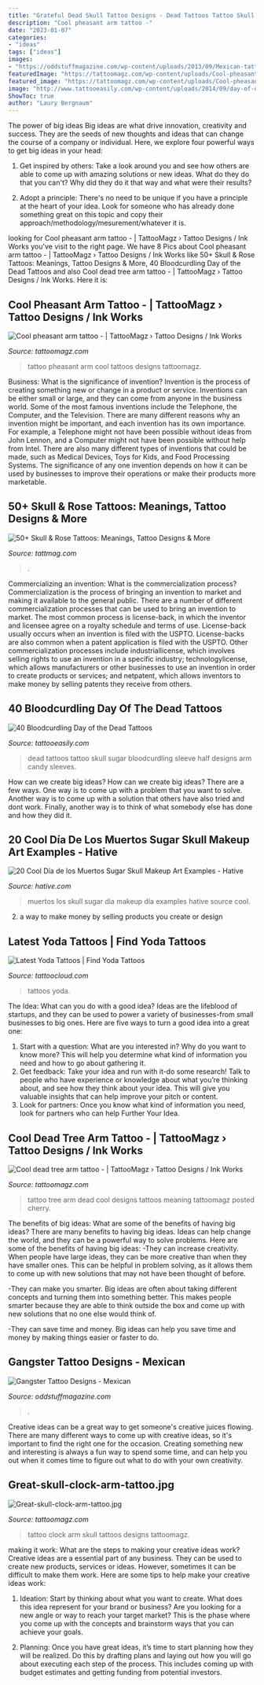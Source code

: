 ```yaml
---
title: "Grateful Dead Skull Tattoo Designs - Dead Tattoos Tattoo Skull Sugar Bloodcurdling Sleeve Half Designs Arm Candy Sleeves"
description: "Cool pheasant arm tattoo -"
date: "2023-01-07"
categories:
- "ideas"
tags: ["ideas"]
images:
- "https://oddstuffmagazine.com/wp-content/uploads/2013/09/Mexican-tattoo-designs-12-610x631.jpg"
featuredImage: "https://tattoomagz.com/wp-content/uploads/Cool-pheasant-arm-tattoo.jpg"
featured_image: "https://tattoomagz.com/wp-content/uploads/Cool-pheasant-arm-tattoo.jpg"
image: "http://www.tattooeasily.com/wp-content/uploads/2014/09/day-of-dead-tattoo-8.jpg"
ShowToc: true
author: "Laury Bergnaum"
---
```



The power of big ideas
Big ideas are what drive innovation, creativity and success. They are the seeds of new thoughts and ideas that can change the course of a company or individual. Here, we explore four powerful ways to get big ideas in your head:
1. Get inspired by others: Take a look around you and see how others are able to come up with amazing solutions or new ideas. What do they do that you can't? Why did they do it that way and what were their results?

2. Adopt a principle: There's no need to be unique if you have a principle at the heart of your idea. Look for someone who has already done something great on this topic and copy their approach/methodology/mesurement/whatever it is.

	

		
looking for Cool pheasant arm tattoo - | TattooMagz › Tattoo Designs / Ink Works you've visit to the right page. We have 8 Pics about Cool pheasant arm tattoo - | TattooMagz › Tattoo Designs / Ink Works like 50+ Skull &amp; Rose Tattoos: Meanings, Tattoo Designs &amp; More, 40 Bloodcurdling Day of the Dead Tattoos and also Cool dead tree arm tattoo - | TattooMagz › Tattoo Designs / Ink Works. Here it is:
		
    
## Cool Pheasant Arm Tattoo - | TattooMagz › Tattoo Designs / Ink Works

<img loading=lazy src="https://tattoomagz.com/wp-content/uploads/Cool-pheasant-arm-tattoo.jpg" onerror="this.onerror=null;this.src='https://tse1.mm.bing.net/th?id=OIP.2A_ihcSvVKLy1VLILYJjHQHaJ4&amp;pid=15.1';" alt="Cool pheasant arm tattoo - | TattooMagz › Tattoo Designs / Ink Works">

_Source: tattoomagz.com_

>tattoo pheasant arm cool tattoos designs tattoomagz. 

	

Business: What is the significance of invention?
Invention is the process of creating something new or change in a product or service. Inventions can be either small or large, and they can come from anyone in the business world. Some of the most famous inventions include the Telephone, the Computer, and the Television. There are many different reasons why an invention might be important, and each invention has its own importance. For example, a Telephone might not have been possible without ideas from John Lennon, and a Computer might not have been possible without help from Intel. 
There are also many different types of inventions that could be made, such as Medical Devices, Toys for Kids, and Food Processing Systems. The significance of any one invention depends on how it can be used by businesses to improve their operations or make their products more marketable.

    
## 50+ Skull &amp; Rose Tattoos: Meanings, Tattoo Designs &amp; More

<img loading=lazy src="https://tattmag.com/wp-content/uploads/2021/03/Grateful-Dead-Skull-and-Roses-Tattoo-scaled.jpg" onerror="this.onerror=null;this.src='https://tse4.mm.bing.net/th?id=OIP.sUUrWKFW22Uig50b9wEyhgHaN_&amp;pid=15.1';" alt="50+ Skull &amp; Rose Tattoos: Meanings, Tattoo Designs &amp; More">

_Source: tattmag.com_

>. 

	

Commercializing an invention: What is the commercialization process?
Commercialization is the process of bringing an invention to market and making it available to the general public. There are a number of different commercialization processes that can be used to bring an invention to market. The most common process is license-back, in which the inventor and licensee agree on a royalty schedule and terms of use. License-back usually occurs when an invention is filed with the USPTO. License-backs are also common when a patent application is filed with the USPTO. Other commercialization processes include industriallicense, which involves selling rights to use an invention in a specific industry; technologylicense, which allows manufacturers or other businesses to use an invention in order to create products or services; and netpatent, which allows inventors to make money by selling patents they receive from others.

    
## 40 Bloodcurdling Day Of The Dead Tattoos

<img loading=lazy src="http://www.tattooeasily.com/wp-content/uploads/2014/09/day-of-dead-tattoo-8.jpg" onerror="this.onerror=null;this.src='https://tse1.mm.bing.net/th?id=OIP.UUxlygssLdbzw7hztkTpVwHaMv&amp;pid=15.1';" alt="40 Bloodcurdling Day of the Dead Tattoos">

_Source: tattooeasily.com_

>dead tattoos tattoo skull sugar bloodcurdling sleeve half designs arm candy sleeves. 

	

How can we create big ideas?
How can we create big ideas? There are a few ways. One way is to come up with a problem that you want to solve. Another way is to come up with a solution that others have also tried and dont work. Finally, another way is to think of what somebody else has done and how they did it.

    
## 20 Cool Día De Los Muertos Sugar Skull Makeup Art Examples - Hative

<img loading=lazy src="https://hative.com/wp-content/uploads/2014/05/dia-de-los-muertos/5-dia-de-los-muertos-make-up.jpg" onerror="this.onerror=null;this.src='https://tse4.mm.bing.net/th?id=OIP.9ULs1um6JGlCjgg0bL6I1wAAAA&amp;pid=15.1';" alt="20 Cool Día de los Muertos Sugar Skull Makeup Art Examples - Hative">

_Source: hative.com_

>muertos los skull sugar dia makeup día examples hative source cool. 

	

2. a way to make money by selling products you create or design

    
## Latest Yoda Tattoos | Find Yoda Tattoos

<img loading=lazy src="https://tattoocloud.com/system/images/tatties/000/115/861/web/IMG_20181105_221910326.jpg?1544053894" onerror="this.onerror=null;this.src='https://tse2.mm.bing.net/th?id=OIP._ncMddaRVCSWH0xYa6Ly9QHaLi&amp;pid=15.1';" alt="Latest Yoda Tattoos | Find Yoda Tattoos">

_Source: tattoocloud.com_

>tattoos yoda. 

	

The Idea: What can you do with a good idea?
Ideas are the lifeblood of startups, and they can be used to power a variety of businesses-from small businesses to big ones. Here are five ways to turn a good idea into a great one:
1. Start with a question: What are you interested in? Why do you want to know more? This will help you determine what kind of information you need and how to go about gathering it.
2. Get feedback: Take your idea and run with it-do some research! Talk to people who have experience or knowledge about what you’re thinking about, and see how they think about your idea. This will give you valuable insights that can help improve your pitch or content.
3. Look for partners: Once you know what kind of information you need, look for partners who can help Further Your Idea.

    
## Cool Dead Tree Arm Tattoo - | TattooMagz › Tattoo Designs / Ink Works

<img loading=lazy src="https://tattoomagz.com/wp-content/uploads/Cool-dead-tree-arm-tattoo.jpg" onerror="this.onerror=null;this.src='https://tse2.mm.bing.net/th?id=OIP.lzwJ6aKAKPDsGl7xmHZECwHaJ4&amp;pid=15.1';" alt="Cool dead tree arm tattoo - | TattooMagz › Tattoo Designs / Ink Works">

_Source: tattoomagz.com_

>tattoo tree arm dead cool designs tattoos meaning tattoomagz posted cherry. 

	

The benefits of big ideas: What are some of the benefits of having big ideas?
There are many benefits to having big ideas. Ideas can help change the world, and they can be a powerful way to solve problems. Here are some of the benefits of having big ideas: 
-They can increase creativity. When people have large ideas, they can be more creative than when they have smaller ones. This can be helpful in problem solving, as it allows them to come up with new solutions that may not have been thought of before. 

-They can make you smarter. Big ideas are often about taking different concepts and turning them into something better. This makes people smarter because they are able to think outside the box and come up with new solutions that no one else would think of. 

-They can save time and money. Big ideas can help you save time and money by making things easier or faster to do.

    
## Gangster Tattoo Designs - Mexican

<img loading=lazy src="https://oddstuffmagazine.com/wp-content/uploads/2013/09/Mexican-tattoo-designs-12-610x631.jpg" onerror="this.onerror=null;this.src='https://tse3.mm.bing.net/th?id=OIP.__0WdufIpZmj_BKEsnoVXwHaHq&amp;pid=15.1';" alt="Gangster Tattoo Designs - Mexican">

_Source: oddstuffmagazine.com_

>. 

	

Creative ideas can be a great way to get someone's creative juices flowing. There are many different ways to come up with creative ideas, so it's important to find the right one for the occasion. Creating something new and interesting is always a fun way to spend some time, and can help you out when it comes time to figure out what to do with your own creativity.

    
## Great-skull-clock-arm-tattoo.jpg

<img loading=lazy src="http://tattoomagz.com/wp-content/uploads/Great-skull-clock-arm-tattoo.jpg" onerror="this.onerror=null;this.src='https://tse4.mm.bing.net/th?id=OIP.pyD-uIV9cUnNitan4iuXzAHaNG&amp;pid=15.1';" alt="Great-skull-clock-arm-tattoo.jpg">

_Source: tattoomagz.com_

>tattoo clock arm skull tattoos designs tattoomagz. 

	

making it work: What are the steps to making your creative ideas work?
Creative ideas are a essential part of any business. They can be used to create new products, services or ideas. However, sometimes it can be difficult to make them work. Here are some tips to help make your creative ideas work:
1. Ideation: Start by thinking about what you want to create. What does this idea represent for your brand or business? Are you looking for a new angle or way to reach your target market? This is the phase where you come up with the concepts and brainstorm ways that you can achieve your goals.

2. Planning: Once you have great ideas, it’s time to start planning how they will be realized. Do this by drafting plans and laying out how you will go about executing each step of the process. This includes coming up with budget estimates and getting funding from potential investors.



